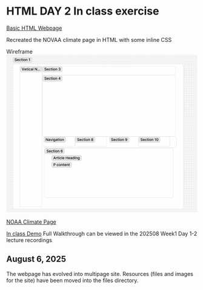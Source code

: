 # HTML DAY 2 In class exercise

[Basic HTML Webpage](https://codecrew-codeschool.github.io/HTML_lesson/)


Recreated the NOVAA climate page in HTML with some inline CSS

Wireframe
![Wireframe](files/wireframe.jpg)





[NOAA Climate Page](https://www.noaa.gov/climate)

[In class Demo](https://codecrew-codeschool.github.io/HTML_lesson/weather.html)
Full Walkthrough can be viewed in the 202508 Week1 Day 1-2 lecture recordings

## August 6, 2025

The webpage has evolved into multipage site. Resources (files and images for the site) have been moved into the files directory.